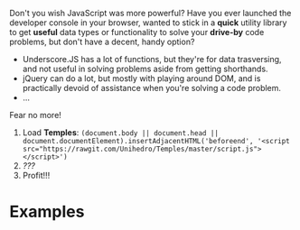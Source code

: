Don't you wish JavaScript was more powerful? Have you ever launched the developer console in your browser, wanted to stick in a **quick** utility library to get **useful** data types or functionality to solve your **drive-by** code problems, but don't have a decent, handy option?

* Underscore.JS has a lot of functions, but they're for data trasversing, and not useful in solving problems aside from getting shorthands.
* jQuery can do a lot, but mostly with playing around DOM, and is practically devoid of assistance when you're solving a code problem.
* ...

Fear no more!

1. Load **Temples**: `(document.body || document.head || document.documentElement).insertAdjacentHTML('beforeend', '<script src="https://rawgit.com/Unihedro/Temples/master/script.js"></script>')`
2. *???*
3. Profit!!!

# Examples
